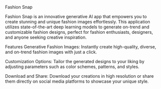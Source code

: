 Fashion Snap

Fashion Snap is an innovative generative AI app that empowers you to create stunning and unique fashion images effortlessly. This application utilizes state-of-the-art deep learning models to generate on-trend and customizable fashion designs, perfect for fashion enthusiasts, designers, and anyone seeking creative inspiration.

Features
Generative Fashion Images: Instantly create high-quality, diverse, and on-trend fashion images with just a click.

Customization Options: Tailor the generated designs to your liking by adjusting parameters such as color schemes, patterns, and styles.

Download and Share: Download your creations in high resolution or share them directly on social media platforms to showcase your unique style.
